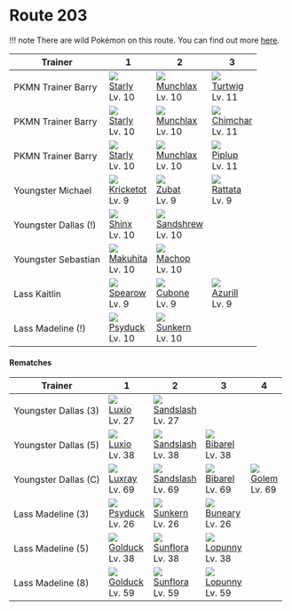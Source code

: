 # Route 203

!!! note
    There are wild Pokémon on this route. You can find out more [here](../../wild_pokemon/route_203/).


Trainer              | 1                                   | 2                                   | 3
---                  | ---                                 | ---                                 | ---
PKMN Trainer Barry   | ![][396]<br> [Starly]<br> Lv. 10    | ![][446]<br> [Munchlax]<br> Lv. 10  | ![][387]<br> [Turtwig]<br> Lv. 11
PKMN Trainer Barry   | ![][396]<br> [Starly]<br> Lv. 10    | ![][446]<br> [Munchlax]<br> Lv. 10  | ![][390]<br> [Chimchar]<br> Lv. 11
PKMN Trainer Barry   | ![][396]<br> [Starly]<br> Lv. 10    | ![][446]<br> [Munchlax]<br> Lv. 10  | ![][393]<br> [Piplup]<br> Lv. 11
Youngster Michael    | ![][401]<br> [Kricketot]<br> Lv. 9  | ![][041]<br> [Zubat]<br> Lv. 9      | ![][019]<br> [Rattata]<br> Lv. 9
Youngster Dallas (!) | ![][403]<br> [Shinx]<br> Lv. 10     | ![][027]<br> [Sandshrew]<br> Lv. 10
Youngster Sebastian  | ![][296]<br> [Makuhita]<br> Lv. 10  | ![][066]<br> [Machop]<br> Lv. 10
Lass Kaitlin         | ![][021]<br> [Spearow]<br> Lv. 9    | ![][104]<br> [Cubone]<br> Lv. 9     | ![][298]<br> [Azurill]<br> Lv. 9
Lass Madeline (!)    | ![][054]<br> [Psyduck]<br> Lv. 10   | ![][191]<br> [Sunkern]<br> Lv. 10

#### Rematches

Trainer              | 1                                   | 2                                   | 3                                   | 4
---                  | ---                                 | ---                                 | ---                                 | ---
Youngster Dallas (3) | ![][404]<br> [Luxio]<br> Lv. 27     | ![][028]<br> [Sandslash]<br> Lv. 27
Youngster Dallas (5) | ![][404]<br> [Luxio]<br> Lv. 38     | ![][028]<br> [Sandslash]<br> Lv. 38 | ![][400]<br> [Bibarel]<br> Lv. 38
Youngster Dallas (C) | ![][405]<br> [Luxray]<br> Lv. 69    | ![][028]<br> [Sandslash]<br> Lv. 69 | ![][400]<br> [Bibarel]<br> Lv. 69   | ![][076]<br> [Golem]<br> Lv. 69
Lass Madeline (3)    | ![][054]<br> [Psyduck]<br> Lv. 26   | ![][191]<br> [Sunkern]<br> Lv. 26   | ![][427]<br> [Buneary]<br> Lv. 26
Lass Madeline (5)    | ![][055]<br> [Golduck]<br> Lv. 38   | ![][192]<br> [Sunflora]<br> Lv. 38  | ![][428]<br> [Lopunny]<br> Lv. 38
Lass Madeline (8)    | ![][055]<br> [Golduck]<br> Lv. 59   | ![][192]<br> [Sunflora]<br> Lv. 59  | ![][428]<br> [Lopunny]<br> Lv. 59

[Rattata]: ../../pokemon_changes/019/
[Spearow]: ../../pokemon_changes/021/
[Sandshrew]: ../../pokemon_changes/027/
[Sandslash]: ../../pokemon_changes/028/
[Zubat]: ../../pokemon_changes/041/
[Psyduck]: ../../pokemon_changes/054/
[Golduck]: ../../pokemon_changes/055/
[Machop]: ../../pokemon_changes/066/
[Golem]: ../../pokemon_changes/076/
[Cubone]: ../../pokemon_changes/104/
[Sunkern]: ../../pokemon_changes/191/
[Sunflora]: ../../pokemon_changes/192/
[Makuhita]: ../../pokemon_changes/296/
[Azurill]: ../../pokemon_changes/298/
[Turtwig]: ../../pokemon_changes/387/
[Chimchar]: ../../pokemon_changes/390/
[Piplup]: ../../pokemon_changes/393/
[Starly]: ../../pokemon_changes/396/
[Bibarel]: ../../pokemon_changes/400/
[Kricketot]: ../../pokemon_changes/401/
[Shinx]: ../../pokemon_changes/403/
[Luxio]: ../../pokemon_changes/404/
[Luxray]: ../../pokemon_changes/405/
[Buneary]: ../../pokemon_changes/427/
[Lopunny]: ../../pokemon_changes/428/
[Munchlax]: ../../pokemon_changes/446/
[019]: ../img/pokemon/019.png
[021]: ../img/pokemon/021.png
[027]: ../img/pokemon/027.png
[028]: ../img/pokemon/028.png
[041]: ../img/pokemon/041.png
[054]: ../img/pokemon/054.png
[055]: ../img/pokemon/055.png
[066]: ../img/pokemon/066.png
[076]: ../img/pokemon/076.png
[104]: ../img/pokemon/104.png
[191]: ../img/pokemon/191.png
[192]: ../img/pokemon/192.png
[296]: ../img/pokemon/296.png
[298]: ../img/pokemon/298.png
[387]: ../img/pokemon/387.png
[390]: ../img/pokemon/390.png
[393]: ../img/pokemon/393.png
[396]: ../img/pokemon/396.png
[400]: ../img/pokemon/400.png
[401]: ../img/pokemon/401.png
[403]: ../img/pokemon/403.png
[404]: ../img/pokemon/404.png
[405]: ../img/pokemon/405.png
[427]: ../img/pokemon/427.png
[428]: ../img/pokemon/428.png
[446]: ../img/pokemon/446.png
